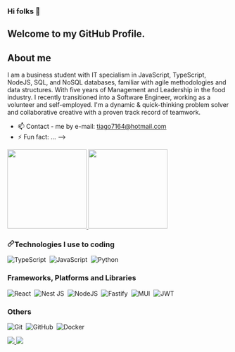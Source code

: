 ### Hi folks 👋
## Welcome to my GitHub Profile.

## About me
I am a business student with IT specialism in JavaScript, TypeScript, NodeJS, SQL, and NoSQL databases, familiar with agile methodologies and data structures. With five years of Management and Leadership in the food industry. I recently transitioned into a Software Engineer, working as a volunteer and self-employed. I'm a dynamic & quick-thinking problem solver and collaborative creative with a proven track record of teamwork.

- 📫 Contact - me by e-mail: tiago7164@hotmail.com
- ⚡ Fun fact: ...
-->

<div>
  <a href="https://github.com/tiagoluis12">
  <img height="180em" src="https://github-readme-stats.vercel.app/api?username=tiagoluis12&show_icons=true&theme-dark&include_all_commits-true&count_private-true"/>
  <img height="180em" src="https://github-readme-stats.vercel.app/api/top-langs/?username=tiagoluis12&layout=compact&langs_count-16&theme-dark"/>
  </div>
  <h3 tabindex="-1" dir="auto"><a id="user-content-technologies-i-use-to-coding" class="anchor" aria-hidden="true" href="#technologies-i-use-to-coding"><svg class="octicon octicon-link" viewBox="0 0 16 16" version="1.1" width="16" height="16" aria-hidden="true"><path d="m7.775 3.275 1.25-1.25a3.5 3.5 0 1 1 4.95 4.95l-2.5 2.5a3.5 3.5 0 0 1-4.95 0 .751.751 0 0 1 .018-1.042.751.751 0 0 1 1.042-.018 1.998 1.998 0 0 0 2.83 0l2.5-2.5a2.002 2.002 0 0 0-2.83-2.83l-1.25 1.25a.751.751 0 0 1-1.042-.018.751.751 0 0 1-.018-1.042Zm-4.69 9.64a1.998 1.998 0 0 0 2.83 0l1.25-1.25a.751.751 0 0 1 1.042.018.751.751 0 0 1 .018 1.042l-1.25 1.25a3.5 3.5 0 1 1-4.95-4.95l2.5-2.5a3.5 3.5 0 0 1 4.95 0 .751.751 0 0 1-.018 1.042.751.751 0 0 1-1.042.018 1.998 1.998 0 0 0-2.83 0l-2.5 2.5a1.998 1.998 0 0 0 0 2.83Z"></path></svg></a>Technologies I use to coding</h3>

 ![TypeScript](https://img.shields.io/badge/typescript-%23007ACC.svg?style=for-the-badge&logo=typescript&logoColor=white)&nbsp;
![JavaScript](https://img.shields.io/badge/javascript-%23323330.svg?style=for-the-badge&logo=javascript&logoColor=%23F7DF1E)&nbsp;
![Python](https://img.shields.io/badge/python-3670A0?style=for-the-badge&logo=python&logoColor=ffdd54)&nbsp;

### Frameworks, Platforms and Libraries
![React](https://img.shields.io/badge/react-%2320232a.svg?style=for-the-badge&logo=react&logoColor=%2361DAFB)&nbsp;
![Nest JS](https://img.shields.io/badge/Nest-black?style=for-the-badge&logo=Nestjs&logoColor=white)&nbsp;
![NodeJS](https://img.shields.io/badge/node.js-6DA55F?style=for-the-badge&logo=node.js&logoColor=white)&nbsp;
![Fastify](https://img.shields.io/badge/fastify-%23000000.svg?style=for-the-badge&logo=fastify&logoColor=white)&nbsp;
![MUI](https://img.shields.io/badge/MUI-%230081CB.svg?style=for-the-badge&logo=mui&logoColor=white)&nbsp;
![JWT](https://img.shields.io/badge/JWT-black?style=for-the-badge&logo=JSON%20web%20tokens)&nbsp;

### Others
![Git](https://img.shields.io/badge/git-%23F05033.svg?style=for-the-badge&logo=git&logoColor=white)&nbsp;
![GitHub](https://img.shields.io/badge/github-%23121011.svg?style=for-the-badge&logo=github&logoColor=white)&nbsp;
![Docker](https://img.shields.io/badge/docker-%230db7ed.svg?style=for-the-badge&logo=docker&logoColor=white)&nbsp;

  
<a href="https://linkedin.com/in/tiagoluis12" target="_blank">
<img src="https://img.shields.io/badge/LinkedIn-0077B5?style=for-the-badge&logo=linkedin&logoColor=white" target="_blank">
</a>

<a href="mailto:tiago7164@hotmail.com" target="_blank">
<img src="https://img.shields.io/badge/Microsoft_Outlook-0078D4?style=for-the-badge&logo=microsoft-outlook&logoColor=white" target="_blank">
</a>

  </div>
